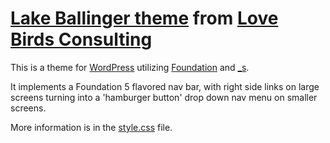 [Lake Ballinger theme](http://pacificpelican.us/lakeballinger/) from [Love Birds Consulting](http://lovebirdsconsulting.com)
===

This is a theme for [WordPress](http://wordpress.org) utilizing [Foundation](https://github.com/zurb/foundation) and [_s](https://github.com/Automattic/_s).

It implements a Foundation 5 flavored nav bar, with right side links on large screens turning into a 'hamburger button' drop down nav menu on smaller screens.

More information is in the [style.css](style.css) file.
